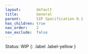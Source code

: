 ```yaml
---
layout:       default
title:        General
parent:       SIP Specification 0.1
has_children: true
nav_order:    2
nav_exclude:  false
---
```

Status: WIP
{: .label .label-yellow }